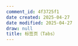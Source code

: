 ```yaml
---
comment_id: 4f3725f1
date created: 2025-04-27
date modified: 2025-04-27
draw: null
title: 标签页（Tabs）
---
```

